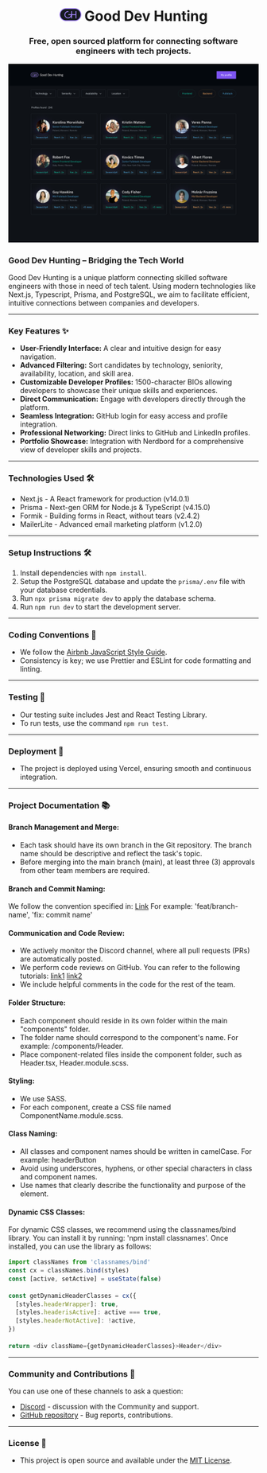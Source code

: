 <h1 align="center">
    <img src="/src/assets/images/logo.png" alt="Logo Good Dev Hunting">
    Good Dev Hunting
</h1>
<h3 align="center">
    Free, open sourced platform for connecting software engineers with tech projects. 
</h3>
<p align="center">
    <img src="/src/assets/images/Screenshot.png" alt="Good Dev Hunting Screenshot">
</p>
<h3>
    Good Dev Hunting – Bridging the Tech World
</h3>

<p>
    Good Dev Hunting is a unique platform connecting skilled software engineers with those in need of tech talent. Using modern technologies like Next.js, Typescript, Prisma, and PostgreSQL, we aim to facilitate efficient, intuitive connections between companies and developers.
</p>

---

### Key Features ✨

* <b>User-Friendly Interface:</b> A clear and intuitive design for easy navigation.
* <b>Advanced Filtering:</b> Sort candidates by technology, seniority, availability, location, and skill area.
* <b>Customizable Developer Profiles:</b> 1500-character BIOs allowing developers to showcase their unique skills and experiences.
* <b>Direct Communication:</b> Engage with developers directly through the platform.
* <b>Seamless Integration:</b> GitHub login for easy access and profile integration.
* <b>Professional Networking:</b> Direct links to GitHub and LinkedIn profiles.
* <b>Portfolio Showcase:</b> Integration with Nerdbord for a comprehensive view of developer skills and projects.

---

### Technologies Used 🛠️

* Next.js - A React framework for production (v14.0.1)
* Prisma - Next-gen ORM for Node.js & TypeScript (v4.15.0)
* Formik - Building forms in React, without tears (v2.4.2)
* MailerLite - Advanced email marketing platform (v1.2.0)

---
### Setup Instructions 🛠️

1. Install dependencies with `npm install`.
2. Setup the PostgreSQL database and update the `prisma/.env` file with your database credentials.
3. Run `npx prisma migrate dev` to apply the database schema.
4. Run `npm run dev` to start the development server.

---

### Coding Conventions 📏

- We follow the [Airbnb JavaScript Style Guide](https://github.com/airbnb/javascript).
- Consistency is key; we use Prettier and ESLint for code formatting and linting.

---

### Testing 🧪

- Our testing suite includes Jest and React Testing Library.
- To run tests, use the command `npm run test`.

---

### Deployment 🚀

- The project is deployed using Vercel, ensuring smooth and continuous integration.

---

### Project Documentation 📚

#### Branch Management and Merge:

- Each task should have its own branch in the Git repository. The branch name should be descriptive and reflect the task's topic.
- Before merging into the main branch (main), at least three (3) approvals from other team members are required.

#### Branch and Commit Naming:

We follow the convention specified in: [Link](https://www.conventionalcommits.org/en/v1.0.0/")
For example: 'feat/branch-name', 'fix: commit name'

#### Communication and Code Review:

- We actively monitor the Discord channel, where all pull requests (PRs) are automatically posted.
- We perform code reviews on GitHub. You can refer to the following tutorials: [link1](https://www.youtube.com/watch?v=lSnbOtw4izI) [link2](https://www.youtube.com/watch?v=vSsUO_OP-f8)
- We include helpful comments in the code for the rest of the team.

#### Folder Structure:

- Each component should reside in its own folder within the main "components" folder.
- The folder name should correspond to the component's name. For example: /components/Header.
- Place component-related files inside the component folder, such as Header.tsx, Header.module.scss.

#### Styling:

- We use SASS.
- For each component, create a CSS file named ComponentName.module.scss.

#### Class Naming:

- All classes and component names should be written in camelCase. For example: headerButton
- Avoid using underscores, hyphens, or other special characters in class and component names.
- Use names that clearly describe the functionality and purpose of the element.

#### Dynamic CSS Classes:

For dynamic CSS classes, we recommend using the classnames/bind library. You can install it by running: 'npm install classnames'.
Once installed, you can use the library as follows:

```javascript
import classNames from 'classnames/bind'
const cx = classNames.bind(styles)
const [active, setActive] = useState(false)

const getDynamicHeaderClasses = cx({
  [styles.headerWrapper]: true,
  [styles.headerisActive]: active === true,
  [styles.headerNotActive]: !active,
})

return <div className={getDynamicHeaderClasses}>Header</div>
```

---
### Community and Contributions 👥
You can use one of these channels to ask a question:
* [Discord](https://discord.gg/KRmMpxgGKv) - discussion with the Community and support.
* [GitHub repository](https://github.com/nerdbord/good-dev-hunting-app) - Bug reports, contributions.

---
### License 🪪
* This project is open source and available under the [MIT License](https://opensource.org/licenses/MIT).


